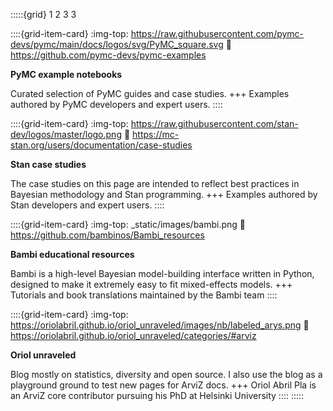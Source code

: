 :::::{grid} 1 2 3 3

::::{grid-item-card}
:img-top: https://raw.githubusercontent.com/pymc-devs/pymc/main/docs/logos/svg/PyMC_square.svg
:link: https://github.com/pymc-devs/pymc-examples

**PyMC example notebooks**

Curated selection of PyMC guides and case studies.
+++
Examples authored by PyMC developers and expert users.
::::


::::{grid-item-card}
:img-top: https://raw.githubusercontent.com/stan-dev/logos/master/logo.png
:link: https://mc-stan.org/users/documentation/case-studies

**Stan case studies**

The case studies on this page are intended to reflect best practices in Bayesian methodology and Stan programming.
+++
Examples authored by Stan developers and expert users.
::::

::::{grid-item-card}
:img-top: _static/images/bambi.png
:link: https://github.com/bambinos/Bambi_resources

**Bambi educational resources**

Bambi is a high-level Bayesian model-building interface written in Python,
designed to make it extremely easy to fit mixed-effects models.
+++
Tutorials and book translations maintained by the Bambi team
::::

::::{grid-item-card}
:img-top: https://oriolabril.github.io/oriol_unraveled/images/nb/labeled_arys.png
:link: https://oriolabril.github.io/oriol_unraveled/categories/#arviz

**Oriol unraveled**

Blog mostly on statistics, diversity and open source. I also use the blog as a playground
ground to test new pages for ArviZ docs.
+++
Oriol Abril Pla is an ArviZ core contributor pursuing his PhD
at Helsinki University
::::
:::::


